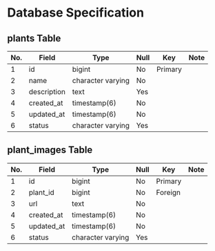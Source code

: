 # Database Specification

## plants Table

|No.|Field|Type|Null|Key|Note|
|----|----|----|----|----|----|
|1|id|bigint|No|Primary||
|2|name|character varying|No|||
|3|description|text|Yes|||
|4|created_at|timestamp(6)|No|||
|5|updated_at|timestamp(6)|No|||
|6|status|character varying|Yes|||

## plant_images Table

|No.|Field|Type|Null|Key|Note|
|----|----|----|----|----|----|
|1|id|bigint|No|Primary||
|2|plant_id|bigint|No|Foreign||
|3|url|text|No|||
|4|created_at|timestamp(6)|No|||
|5|updated_at|timestamp(6)|No|||
|6|status|character varying|Yes|||
